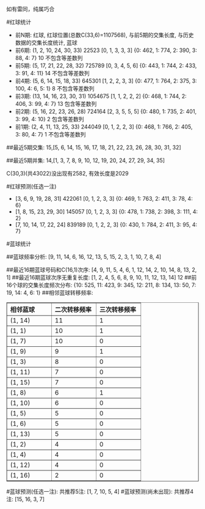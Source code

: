 <!-- 
.. title: 双色球2014135期(2014-11-20)数据分析报告
.. slug: slott-2014135-2014-11-20-report
.. date: 2014-11-21 08:00:00 UTC+08:00
.. tags: Lottery
.. link: 
.. description: 
.. type: text
-->

如有雷同，纯属巧合

<!-- TEASER_END-->

#红球统计

- 前N期: 红球, 红球位置(总数C(33,6)=1107568), 与前5期的交集长度, 与历史数据的交集长度统计, 蓝球
- 前6期: (1, 2, 10, 24, 30, 33) 22523 [0, 1, 3, 3, 3] {0: 462, 1: 774, 2: 390, 3: 88, 4: 7} 10 不包含等差数列
- 前5期: (5, 17, 21, 22, 28, 32) 725789 [0, 3, 4, 5, 6] {0: 443, 1: 744, 2: 433, 3: 91, 4: 11} 14 不包含等差数列
- 前4期: (5, 6, 14, 15, 18, 33) 645301 [1, 2, 2, 3, 3] {0: 477, 1: 764, 2: 375, 3: 100, 4: 6, 5: 1} 8 不包含等差数列
- 前3期: (13, 14, 16, 23, 30, 31) 1054675 [1, 1, 2, 2, 2] {0: 468, 1: 744, 2: 406, 3: 99, 4: 7} 13 包含等差数列
- 前2期: (5, 16, 22, 23, 26, 28) 724164 [2, 3, 5, 5, 5] {0: 480, 1: 735, 2: 401, 3: 99, 4: 10} 2 包含等差数列
- 前1期: (2, 4, 11, 13, 25, 33) 244049 [0, 1, 2, 2, 3] {0: 468, 1: 766, 2: 405, 3: 80, 4: 7} 1 不包含等差数列

##最近5期交集:
15,[5, 6, 14, 15, 16, 17, 18, 21, 22, 23, 26, 28, 30, 31, 32]

##最近5期并集:
14,[1, 3, 7, 8, 9, 10, 12, 19, 20, 24, 27, 29, 34, 35]

C(30,3)(共43022)没出现有2582, 
有效长度是2029

#红球预测(任选一注)

- [3, 6, 9, 19, 28, 31] 422061 [0, 1, 2, 3, 3] {0: 469, 1: 763, 2: 411, 3: 78, 4: 6}
- [1, 8, 15, 23, 29, 30] 145057 [0, 1, 2, 3, 3] {0: 478, 1: 738, 2: 398, 3: 111, 4: 2}
- [7, 10, 14, 17, 22, 24] 839189 [0, 1, 2, 2, 3] {0: 430, 1: 784, 2: 411, 3: 95, 4: 7}

#蓝球统计

##蓝球频率分析:
[9, 11, 14, 6, 16, 12, 13, 5, 15, 2, 3, 1, 10, 7, 8, 4]

##最近16期蓝球号码和C(16,1)次序:
[4, 9, 11, 5, 4, 6, 1, 12, 14, 2, 10, 14, 8, 13, 2, 1]
##最近16期蓝球次序无重复长度:
[1, 2, 4, 5, 6, 8, 9, 10, 11, 12, 13, 14] 12
##前16个球的交集长度频次分布:
{10: 525, 11: 423, 9: 345, 12: 211, 8: 134, 13: 50, 7: 19, 14: 4, 6: 1}
##相邻蓝球转移频率:
<table border="1" class="table table-striped dataframe">
  <thead>
    <tr style="text-align: left;">
      <th style="min-width: 100px;">相邻蓝球</th>
      <th style="min-width: 100px;">二次转移频率</th>
      <th style="min-width: 100px;">三次转移频率</th>
    </tr>
  </thead>
  <tbody>
    <tr>
      <td> (1, 14)</td>
      <td> 11</td>
      <td> 1</td>
    </tr>
    <tr>
      <td>  (1, 1)</td>
      <td> 10</td>
      <td> 1</td>
    </tr>
    <tr>
      <td>  (1, 7)</td>
      <td> 10</td>
      <td> 0</td>
    </tr>
    <tr>
      <td>  (1, 9)</td>
      <td>  9</td>
      <td> 1</td>
    </tr>
    <tr>
      <td>  (1, 3)</td>
      <td>  8</td>
      <td> 0</td>
    </tr>
    <tr>
      <td> (1, 11)</td>
      <td>  7</td>
      <td> 0</td>
    </tr>
    <tr>
      <td> (1, 15)</td>
      <td>  7</td>
      <td> 0</td>
    </tr>
    <tr>
      <td>  (1, 8)</td>
      <td>  6</td>
      <td> 1</td>
    </tr>
    <tr>
      <td> (1, 10)</td>
      <td>  6</td>
      <td> 0</td>
    </tr>
    <tr>
      <td>  (1, 5)</td>
      <td>  5</td>
      <td> 0</td>
    </tr>
    <tr>
      <td>  (1, 6)</td>
      <td>  5</td>
      <td> 0</td>
    </tr>
    <tr>
      <td> (1, 13)</td>
      <td>  5</td>
      <td> 0</td>
    </tr>
    <tr>
      <td>  (1, 2)</td>
      <td>  4</td>
      <td> 0</td>
    </tr>
    <tr>
      <td>  (1, 4)</td>
      <td>  4</td>
      <td> 0</td>
    </tr>
    <tr>
      <td> (1, 12)</td>
      <td>  4</td>
      <td> 0</td>
    </tr>
    <tr>
      <td> (1, 16)</td>
      <td>  2</td>
      <td> 0</td>
    </tr>
  </tbody>
</table>
#蓝球预测(任选一注):
共推荐5注: [1, 7, 10, 5, 4]
#蓝球预测(尚未出现):
共推荐4注: [15, 16, 3, 7]

